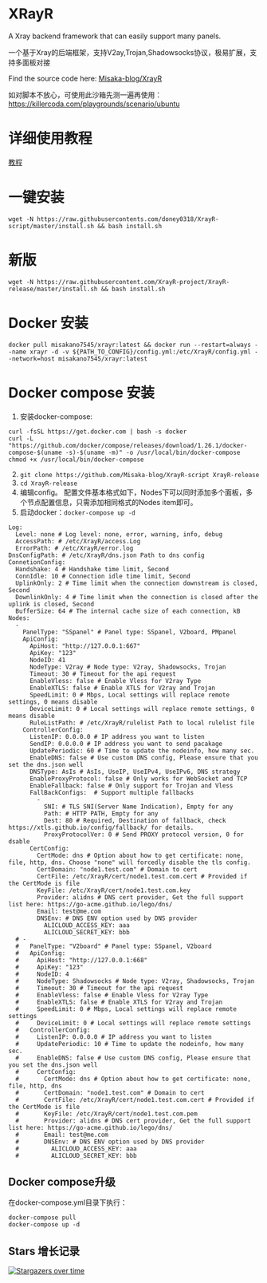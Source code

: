 # XRayR
A Xray backend framework that can easily support many panels.

一个基于Xray的后端框架，支持V2ay,Trojan,Shadowsocks协议，极易扩展，支持多面板对接

Find the source code here: [Misaka-blog/XrayR](https://github.com/Misaka-blog/XrayR)

如对脚本不放心，可使用此沙箱先测一遍再使用：https://killercoda.com/playgrounds/scenario/ubuntu

# 详细使用教程

[教程](https://crackair.gitbook.io/xrayr-project/)

# 一键安装

```
wget -N https://raw.githubusercontents.com/doney0318/XrayR-script/master/install.sh && bash install.sh
```
# 新版
```
wget -N https://raw.githubusercontent.com/XrayR-project/XrayR-release/master/install.sh && bash install.sh
```

# Docker 安装

```
docker pull misakano7545/xrayr:latest && docker run --restart=always --name xrayr -d -v ${PATH_TO_CONFIG}/config.yml:/etc/XrayR/config.yml --network=host misakano7545/xrayr:latest
```

# Docker compose 安装

1. 安装docker-compose: 
```
curl -fsSL https://get.docker.com | bash -s docker
curl -L "https://github.com/docker/compose/releases/download/1.26.1/docker-compose-$(uname -s)-$(uname -m)" -o /usr/local/bin/docker-compose
chmod +x /usr/local/bin/docker-compose
```

2. `git clone https://github.com/Misaka-blog/XrayR-script XrayR-release`
3. `cd XrayR-release`
4. 编辑config。
配置文件基本格式如下，Nodes下可以同时添加多个面板，多个节点配置信息，只需添加相同格式的Nodes item即可。
5. 启动docker：`docker-compose up -d`
```
Log:
  Level: none # Log level: none, error, warning, info, debug 
  AccessPath: # /etc/XrayR/access.Log
  ErrorPath: # /etc/XrayR/error.log
DnsConfigPath: # /etc/XrayR/dns.json Path to dns config
ConnetionConfig:
  Handshake: 4 # Handshake time limit, Second
  ConnIdle: 10 # Connection idle time limit, Second
  UplinkOnly: 2 # Time limit when the connection downstream is closed, Second
  DownlinkOnly: 4 # Time limit when the connection is closed after the uplink is closed, Second
  BufferSize: 64 # The internal cache size of each connection, kB 
Nodes:
  -
    PanelType: "SSpanel" # Panel type: SSpanel, V2board, PMpanel
    ApiConfig:
      ApiHost: "http://127.0.0.1:667"
      ApiKey: "123"
      NodeID: 41
      NodeType: V2ray # Node type: V2ray, Shadowsocks, Trojan
      Timeout: 30 # Timeout for the api request
      EnableVless: false # Enable Vless for V2ray Type
      EnableXTLS: false # Enable XTLS for V2ray and Trojan
      SpeedLimit: 0 # Mbps, Local settings will replace remote settings, 0 means disable
      DeviceLimit: 0 # Local settings will replace remote settings, 0 means disable
      RuleListPath: # /etc/XrayR/rulelist Path to local rulelist file
    ControllerConfig:
      ListenIP: 0.0.0.0 # IP address you want to listen
      SendIP: 0.0.0.0 # IP address you want to send pacakage
      UpdatePeriodic: 60 # Time to update the nodeinfo, how many sec.
      EnableDNS: false # Use custom DNS config, Please ensure that you set the dns.json well
      DNSType: AsIs # AsIs, UseIP, UseIPv4, UseIPv6, DNS strategy
      EnableProxyProtocol: false # Only works for WebSocket and TCP
      EnableFallback: false # Only support for Trojan and Vless
      FallBackConfigs:  # Support multiple fallbacks
        -
          SNI: # TLS SNI(Server Name Indication), Empty for any
          Path: # HTTP PATH, Empty for any
          Dest: 80 # Required, Destination of fallback, check https://xtls.github.io/config/fallback/ for details.
          ProxyProtocolVer: 0 # Send PROXY protocol version, 0 for dsable
      CertConfig:
        CertMode: dns # Option about how to get certificate: none, file, http, dns. Choose "none" will forcedly disable the tls config.
        CertDomain: "node1.test.com" # Domain to cert
        CertFile: /etc/XrayR/cert/node1.test.com.cert # Provided if the CertMode is file
        KeyFile: /etc/XrayR/cert/node1.test.com.key
        Provider: alidns # DNS cert provider, Get the full support list here: https://go-acme.github.io/lego/dns/
        Email: test@me.com
        DNSEnv: # DNS ENV option used by DNS provider
          ALICLOUD_ACCESS_KEY: aaa
          ALICLOUD_SECRET_KEY: bbb
  # -
  #   PanelType: "V2board" # Panel type: SSpanel, V2board
  #   ApiConfig:
  #     ApiHost: "http://127.0.0.1:668"
  #     ApiKey: "123"
  #     NodeID: 4
  #     NodeType: Shadowsocks # Node type: V2ray, Shadowsocks, Trojan
  #     Timeout: 30 # Timeout for the api request
  #     EnableVless: false # Enable Vless for V2ray Type
  #     EnableXTLS: false # Enable XTLS for V2ray and Trojan
  #     SpeedLimit: 0 # Mbps, Local settings will replace remote settings
  #     DeviceLimit: 0 # Local settings will replace remote settings
  #   ControllerConfig:
  #     ListenIP: 0.0.0.0 # IP address you want to listen
  #     UpdatePeriodic: 10 # Time to update the nodeinfo, how many sec.
  #     EnableDNS: false # Use custom DNS config, Please ensure that you set the dns.json well
  #     CertConfig:
  #       CertMode: dns # Option about how to get certificate: none, file, http, dns
  #       CertDomain: "node1.test.com" # Domain to cert
  #       CertFile: /etc/XrayR/cert/node1.test.com.cert # Provided if the CertMode is file
  #       KeyFile: /etc/XrayR/cert/node1.test.com.pem
  #       Provider: alidns # DNS cert provider, Get the full support list here: https://go-acme.github.io/lego/dns/
  #       Email: test@me.com
  #       DNSEnv: # DNS ENV option used by DNS provider
  #         ALICLOUD_ACCESS_KEY: aaa
  #         ALICLOUD_SECRET_KEY: bbb
```

## Docker compose升级

在docker-compose.yml目录下执行：

```
docker-compose pull
docker-compose up -d
```

## Stars 增长记录

[![Stargazers over time](https://starchart.cc/Misaka-blog/XrayR-script.svg)](https://starchart.cc/Misaka-blog/XrayR-script)
